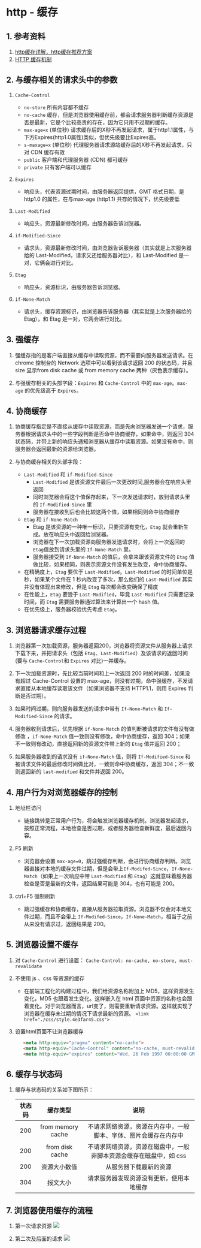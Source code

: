 # http - 缓存

## 1. 参考资料

1. [http缓存详解，http缓存推荐方案](https://www.cnblogs.com/echolun/p/9419517.html)
2. [HTTP 缓存机制](https://zhuanlan.zhihu.com/p/58685072)

## 2. 与缓存相关的请求头中的参数

1. `Cache-Control`
   - `no-store` 所有内容都不缓存
   - `no-cache` 缓存，但是浏览器使用缓存前，都会请求服务器判断缓存资源是否是最新，它是个比较高贵的存在，因为它只用不过期的缓存。
   - `max-age=x` (单位秒) 请求缓存后的X秒不再发起请求，属于http1.1属性，与下方Expires(http1.0属性)类似，但优先级要比Expires高。
   - `s-maxage=x` (单位秒) 代理服务器请求源站缓存后的X秒不再发起请求，只对 CDN 缓存有效
   - `public` 客户端和代理服务器 (CDN) 都可缓存
   - `private` 只有客户端可以缓存

2. `Expires`
   - 响应头，代表资源过期时间，由服务器返回提供，GMT 格式日期，是 http1.0 的属性，在与max-age (http1.1) 共存的情况下，优先级要低
    
3. `Last-Modified`
   - 响应头，资源最新修改时间，由服务器告诉浏览器。

4. `if-Modified-Since`
   - 请求头，资源最新修改时间，由浏览器告诉服务器（其实就是上次服务器给的 Last-Modified，请求又还给服务器对比），和 Last-Modified 是一对，它俩会进行对比。

5. `Etag`
   - 响应头，资源标识，由服务器告诉浏览器。

6. `if-None-Match`
   - 请求头，缓存资源标识，由浏览器告诉服务器（其实就是上次服务器给的 Etag），和 Etag 是一对，它两会进行对比。 


## 3. 强缓存

1. 强缓存指的是客户端直接从缓存中读取资源，而不需要向服务器发送请求。在 chrome 控制台的 Network 选项中可以看到该请求返回 200 的状态码，并且 size 显示from disk cache 或 from memory cache 两种（灰色表示缓存）。

2. 与强缓存相关的头部字段：`Expires` 和 `Cache-Control` 中的 `max-age`。`max-age` 的优先级高于 `Expires`。

## 4. 协商缓存

1. 协商缓存指定是不直接从缓存中读取资源，而是先向浏览器发送一个请求，服务器根据请求头中的一些字段判断是否命中协商缓存，如果命中，则返回 304 状态码，并带上新的响应头通知浏览器从缓存中读取资源。如果没有命中，则服务器会返回最新的资源给浏览器。

2. 与协商缓存相关的头部字段：
   - `Last-Modified` 和 `if-Modified-Since`
     - `Last-Modified` 是该资源文件最后一次更改时间,服务器会在响应头里返回
     - 同时浏览器会将这个值保存起来，下一次发送请求时，放到请求头里的 `If-Modified-Since` 里
     - 服务器在接收到后也会比较这两个值，如果相同则命中协商缓存
   - `Etag` 和 `if-None-Match`
     - Etag 是该资源的一种唯一标识，只要资源有变化，`Etag` 就会重新生成。放在响应头中返回给浏览器。
     - 浏览器在下一次加载资源向服务器发送请求时，会将上一次返回的 `Etag`值放到请求头里的 `If-None-Match` 里。
     - 服务器接受到 `If-None-Match` 的值后，会拿来跟该资源文件的 `Etag` 值做比较，如果相同，则表示资源文件没有发生改变，命中协商缓存。
   - 在精确度上，`Etag` 要优于 `Last-Modified`，`Last-Modified` 的时间单位是秒，如果某个文件在 1 秒内改变了多次，那么他们的 `Last-Modified` 其实并没有体现出来修改，但是 `Etag` 每次都会改变确保了精度
   - 在性能上，`Etag` 要逊于 `Last-Modified`，毕竟 `Last-Modified` 只需要记录时间，而 `Etag` 需要服务器通过算法来计算出一个 hash 值。
   - 在优先级上，服务器校验优先考虑 `Etag`。

## 3. 浏览器请求缓存过程

1. 浏览器第一次加载资源，服务器返回200，浏览器将资源文件从服务器上请求下载下来，并把请求头（包括 `Etag`、`Last-Modified`）及该请求的返回时间(要与 `Cache-Control`和 `Expires` 对比)一并缓存。

2. 下一次加载资源时，先比较当前时间和上一次返回 200 时的时间差，如果没有超过 Cache-Control 设置的 max-age，则没有过期，命中强缓存，不发请求直接从本地缓存读取该文件（如果浏览器不支持 HTTP1.1，则用 Expires 判断是否过期）。

3. 如果时间过期，则向服务器发送的请求中带有 `If-None-Match` 和 `If-Modified-Since` 的请求。

4. 服务器收到请求后，优先根据 `if-None-Match` 的值判断被请求的文件有没有做修改 ，`if-None-Match` 值一致则没有修改，命中协商缓存，返回 304；如果不一致则有改动，直接返回新的资源文件带上新的 `Etag` 值并返回 200；

5. 如果服务器收到的请求没有 `if-None-Match` 值，则将 `If-Modified-Since` 和被请求文件的最后修改时间做比对，一致则命中协商缓存，返回 304；不一致则返回新的 `last-modified` 和文件并返回 200。

## 4. 用户行为对浏览器缓存的控制

1. 地址栏访问
   - 链接跳转是正常用户行为，将会触发浏览器缓存机制。浏览器发起请求，按照正常流程，本地检查是否过期，或者服务器检查新鲜度，最后返回内容。

2. F5 刷新
   - 浏览器会设置 `max-age=0`，跳过强缓存判断，会进行协商缓存判断。浏览器直接对本地的缓存文件过期，但是会带上`If-Modifed-Since`，`If-None-Match`（如果上一次响应中带 `Last-Modified` 和 `Etag`）这就意味着服务器检查是否是最新的文件，返回结果可能是 304，也有可能是 200。

3. ctrl+F5 强制刷新
   - 跳过强缓存和协商缓存，直接从服务器拉取资源。浏览器不仅会对本地文件过期，而且不会带上 `If-Modifed-Since`，`If-None-Match`，相当于之前从来没有请求过，返回结果是 200。

## 5. 浏览器设置不缓存

1. 对 `Cache-Control` 进行设置：
   `Cache-Control: no-cache, no-store, must-revalidate`

2. 不使用 js 、css 等资源的缓存
   - 在前端工程化的构建过程中，我们给资源名称附加上 MD5，这样资源发生变化，MD5 也跟着发生变化。这样嵌入在 html 页面中资源的名称也会跟着变化。对于浏览器而言，url变了，则需要重新请求资源。这样就实现了浏览器在缓存未过期的情况下请求最新的资源。
   `<link href="./css/style.4e3far45.css">`

3. 设置html页面不让浏览器缓存
   ```html
      <meta http-equiv="pragma" content="no-cache"> 
      <meta http-equiv="Cache-Control" content="no-cache, must-revalidate"> 
      <meta http-equiv="expires" content="Wed, 26 Feb 1997 00:00:00 GMT">
   ```
## 6. 缓存与状态码

1. 缓存与状态码的关系如下图所示：

   状态码|缓存类型|说明
   :---:|:---:|:---:
    200 | from memory cache | 不请求网络资源，资源在内存中，一般脚本、字体、图片会缓存在内存中 
    200|from disk cache | 不请求网络资源，资源在磁盘中，一般非脚本资源会缓存在磁盘中，如 css
    200|资源大小数值|从服务器下载最新的资源
    304|报文大小|请求服务器发现资源没有更新，使用本地缓存

## 7. 浏览器使用缓存的流程

1. 第一次请求资源
   ![](./img/缓存-1.png)

2. 第二次及后面的请求
   ![](./img/browser-cache.png)
